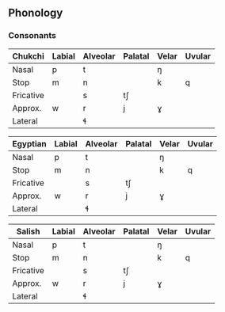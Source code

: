 ## Phonology

### Consonants

| Chukchi   | Labial | Alveolar | Palatal | Velar | Uvular |
| ---       | ---    | ---      | ---     | ---   | ---    |
| Nasal     | p      | t        |         | ŋ     |        |
| Stop      | m      | n        |         | k     | q      |
| Fricative |        | s        | tʃ      |       |        |
| Approx.   | w      | r        | j       | ɣ     |        |
| Lateral   |        | ɬ        |         |       |        |

| Egyptian  | Labial | Alveolar | Palatal | Velar | Uvular |
| ---       | ---    | ---      | ---     | ---   | ---    |
| Nasal     | p      | t        |         | ŋ     |        |
| Stop      | m      | n        |         | k     | q      |
| Fricative |        | s        | tʃ      |       |        |
| Approx.   | w      | r        | j       | ɣ     |        |
| Lateral   |        | ɬ        |         |       |        |

| Salish    | Labial | Alveolar | Palatal | Velar | Uvular |
| ---       | ---    | ---      | ---     | ---   | ---    |
| Nasal     | p      | t        |         | ŋ     |        |
| Stop      | m      | n        |         | k     | q      |
| Fricative |        | s        | tʃ      |       |        |
| Approx.   | w      | r        | j       | ɣ     |        |
| Lateral   |        | ɬ        |         |       |        |
